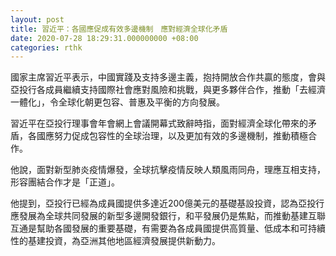 ```yaml
---
layout: post
title: 習近平：各國應促成有效多邊機制　應對經濟全球化矛盾
date: 2020-07-28 18:29:31.000000000 +08:00
categories: rthk
---
```


國家主席習近平表示，中國實踐及支持多邊主義，抱持開放合作共贏的態度，會與亞投行各成員繼續支持國際社會應對風險和挑戰，與更多夥伴合作，推動「去經濟一體化」，令全球化朝更包容、普惠及平衡的方向發展。

習近平在亞投行理事會年會網上會議開幕式致辭時指，面對經濟全球化帶來的矛盾，各國應努力促成包容性的全球治理，以及更加有效的多邊機制，推動積極合作。

他說，面對新型肺炎疫情爆發，全球抗擊疫情反映人類風雨同舟，理應互相支持，形容團結合作才是「正道」。

他提到，亞投行已經為成員國提供多達近200億美元的基礎基設投資，認為亞投行應發展為全球共同發展的新型多邊開發銀行，和平發展仍是焦點，而推動基建互聯互通是幫助各國發展的重要基礎，有需要為各成員國提供高質量、低成本和可持續性的基建投資，為亞洲其他地區經濟發展提供新動力。
